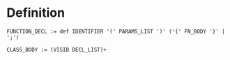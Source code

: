 # Definition

```antlr4
FUNCTION_DECL := def IDENTIFIER '(' PARAMS_LIST ')' ('{' FN_BODY '}' | ';')

CLASS_BODY := (VISIB DECL_LIST)+
```


